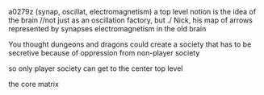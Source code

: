 a0279z
(synap, oscillat, electromagnetism) a top level notion
is the idea of the brain //not just as an oscillation factory, but ./
Nick, his map of arrows represented by synapses
electromagnetism in the old brain

You thought dungeons and dragons could create a society that has to be secretive because of oppression from non-player society

so only player society can get to the center top level

the core matrix

